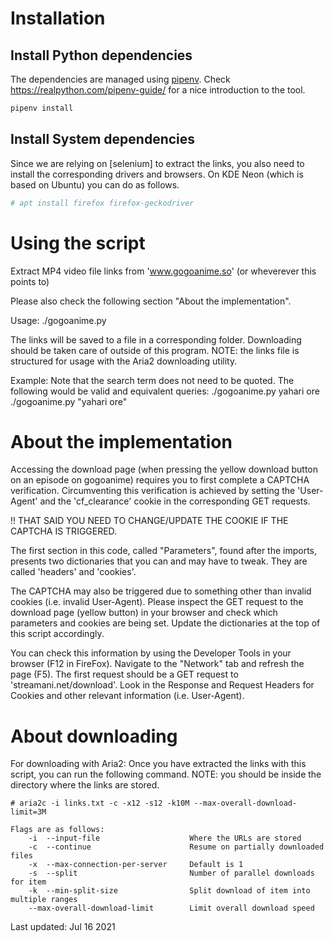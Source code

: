 # Installation

## Install Python dependencies

The dependencies are managed using [pipenv](https://pypi.org/project/pipenv/). Check <https://realpython.com/pipenv-guide/> for a nice introduction to the tool.

```python
pipenv install
```

## Install System dependencies

Since we are relying on [selenium] to extract the links, you also need to install the corresponding drivers and browsers. On KDE Neon (which is based on Ubuntu) you can do as follows.

```bash
# apt install firefox firefox-geckodriver
```

# Using the script



Extract MP4 video file links from 'www.gogoanime.so'
(or wheverever this points to)

Please also check the following section "About the implementation".

Usage:
    ./gogoanime.py <search term>

The links will be saved to a file in a corresponding folder. Downloading should
be taken care of outside of this program. NOTE: the links file is structured
for usage with the Aria2 downloading utility.

Example:
Note that the search term does not need to be quoted. The following would be
valid and equivalent queries:
    ./gogoanime.py yahari ore
    ./gogoanime.py "yahari ore"


# About the implementation

Accessing the download page (when pressing the yellow download button on an
episode on gogoanime) requires you to first complete a CAPTCHA verification.
Circumventing this verification is achieved by setting the 'User-Agent' and
the 'cf_clearance' cookie in the corresponding GET requests.

!! THAT SAID YOU NEED TO CHANGE/UPDATE THE COOKIE IF THE CAPTCHA IS TRIGGERED.

The first section in this code, called "Parameters", found after the imports,
presents two dictionaries that you can and may have to tweak. They are called
'headers' and 'cookies'.

The CAPTCHA may also be triggered due to something other than invalid cookies
(i.e. invalid User-Agent).  Please inspect the GET request to the download page
(yellow button) in your browser and check which parameters and cookies are
being set. Update the dictionaries at the top of this script accordingly.

You can check this information by using the Developer Tools in your browser
(F12 in FireFox). Navigate to the "Network" tab and refresh the page (F5). The
first request should be a GET request to 'streamani.net/download'. Look in the
Response and Request Headers for Cookies and other relevant information (i.e.
User-Agent).


# About downloading

For downloading with Aria2:
    Once you have extracted the links with this script, you can run the
    following command. NOTE: you should be inside the directory where the
    links are stored.

    # aria2c -i links.txt -c -x12 -s12 -k10M --max-overall-download-limit=3M
    
    Flags are as follows:
        -i  --input-file                    Where the URLs are stored
        -c  --continue                      Resume on partially downloaded files
        -x  --max-connection-per-server     Default is 1
        -s  --split                         Number of parallel downloads for item
        -k  --min-split-size                Split download of item into multiple ranges
        --max-overall-download-limit        Limit overall download speed


Last updated: Jul 16 2021
